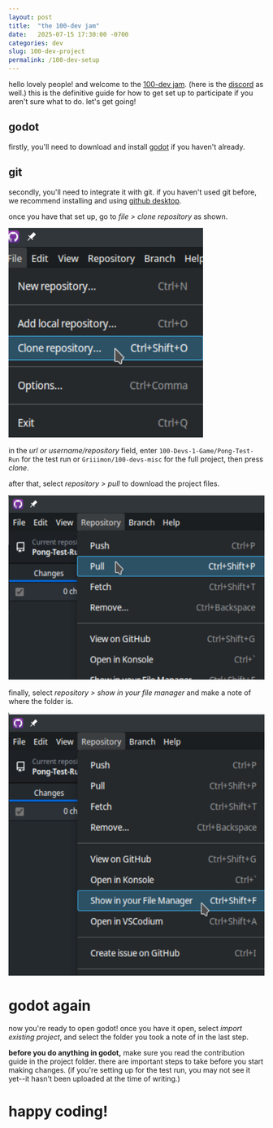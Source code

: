 ```yaml
---
layout: post
title:  "the 100-dev jam"
date:   2025-07-15 17:30:00 -0700
categories: dev
slug: 100-dev-project
permalink: /100-dev-setup
---
```

hello lovely people! and welcome to the [100-dev jam](https://github.com/Griiimon/100-devs-misc). (here is the [discord](https://discord.gg/mmCFxrrvNz) as well.) this is the definitive guide for how to get set up to participate if you aren't sure what to do. let's get going!

## godot
firstly, you'll need to download and install [godot](https://godotengine.org/) if you haven't already.

## git
secondly, you'll need to integrate it with git. if you haven't used git before, we recommend installing and using [github desktop](https://github.com/apps/desktop).

once you have that set up, go to *file > clone repository* as shown.

![file > clone repository](/assets/images/the-100-dev-setup/ghd-clone-repo.png)

in the *url or username/repository* field, enter `100-Devs-1-Game/Pong-Test-Run` for the test run or `Griiimon/100-devs-misc` for the full project, then press *clone*.

after that, select *repository > pull* to download the project files.

![repository > pull](/assets/images/the-100-dev-setup/ghd-pull-repo.png)

finally, select *repository > show in your file manager* and make a note of where the folder is.

![repository > show in your file manager](/assets/images/the-100-dev-setup/ghd-show-folder.png)

# godot again
now you're ready to open godot! once you have it open, select *import existing project*, and select the folder you took a note of in the last step.

**before you do anything in godot,** make sure you read the contribution guide in the project folder. there are important steps to take before you start making changes. (if you're setting up for the test run, you may not see it yet--it hasn't been uploaded at the time of writing.)

# happy coding!